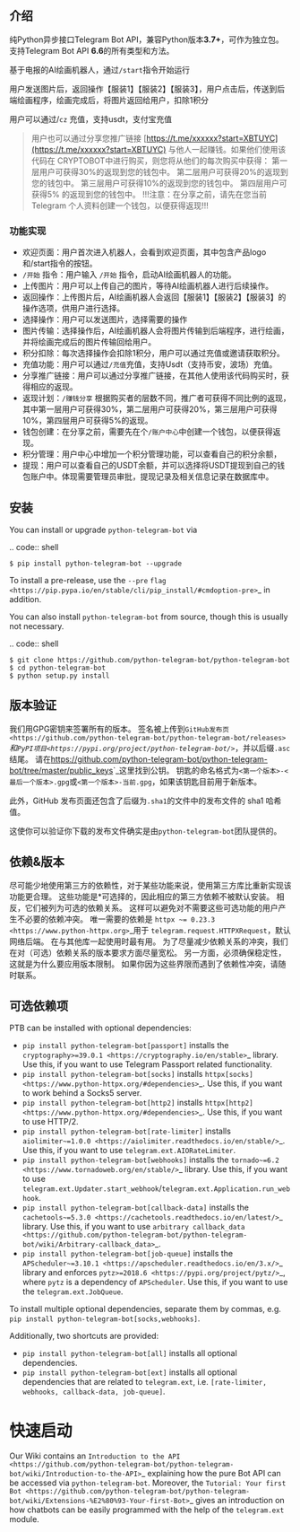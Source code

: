 ## 介绍
纯Python异步接口Telegram Bot API，兼容Python版本**3.7+**，可作为独立包。
支持Telegram Bot API **6.6**的所有类型和方法。

基于电报的AI绘画机器人，通过`/start`指令开始运行

用户发送图片后，返回操作【服装1】【服装2】【服装3】，用户点击后，传送到后端绘画程序，绘画完成后，将图片返回给用户，扣除1积分

用户可以通过/`cz` 充值，支持usdt，支付宝充值

> 用户也可以通过分享您推广链接
> [https://t.me/xxxxxx?start=XBTUYC](https://t.me/xxxxxx?start=XBTUYC)
> 与他人一起赚钱。如果他们使用该代码在 CRYPTOBOT中进行购买，则您将从他们的每次购买中获得： 第一层用户可获得30%的返现到您的钱包中。 第二层用户可获得20%的返现到您的钱包中。 第三层用户可获得10%的返现到您的钱包中。 第四层用户可获得5% 的返现到您的钱包中。
> !!!注意：在分享之前，请先在您当前 Telegram 个人资料创建一个钱包，以便获得返现!!!

### 功能实现

-   欢迎页面：用户首次进入机器人，会看到欢迎页面，其中包含产品logo和/start指令的按钮。
-   `/开始` 指令：用户输入 `/开始` 指令，启动AI绘画机器人的功能。
-   上传图片：用户可以上传自己的图片，等待AI绘画机器人进行后续操作。
-   返回操作：上传图片后，AI绘画机器人会返回【服装1】【服装2】【服装3】的操作选项，供用户进行选择。
-   选择操作：用户可以发送图片，选择需要的操作
-   图片传输：选择操作后，AI绘画机器人会将图片传输到后端程序，进行绘画，并将绘画完成后的图片传输回给用户。
-   积分扣除：每次选择操作会扣除1积分，用户可以通过充值或邀请获取积分。
-   充值功能：用户可以通过`/充值`充值，支持Usdt（支持币安，波场）充值。
-   分享推广链接：用户可以通过分享推广链接，在其他人使用该代码购买时，获得相应的返现。
-   返现计划：`/赚钱分享` 根据购买者的层数不同，推广者可获得不同比例的返现，其中第一层用户可获得30%，第二层用户可获得20%，第三层用户可获得10%，第四层用户可获得5%的返现。
-   钱包创建：在分享之前，需要先在个`/账户中心`中创建一个钱包，以便获得返现。
-   积分管理：用户中心中增加一个积分管理功能，可以查看自己的积分余额，
-   提现：用户可以查看自己的USDT余额，并可以选择将USDT提现到自己的钱包账户中。体现需要管理员审批，提现记录及相关信息记录在数据库中。

## 安装
You can install or upgrade ``python-telegram-bot`` via

.. code:: shell

    $ pip install python-telegram-bot --upgrade

To install a pre-release, use the ``--pre`` `flag <https://pip.pypa.io/en/stable/cli/pip_install/#cmdoption-pre>`_ in addition.

You can also install ``python-telegram-bot`` from source, though this is usually not necessary.

.. code:: shell

    $ git clone https://github.com/python-telegram-bot/python-telegram-bot
    $ cd python-telegram-bot
    $ python setup.py install

## 版本验证
我们用GPG密钥来签署所有的版本。
签名被上传到`GitHub发布页<https://github.com/python-telegram-bot/python-telegram-bot/releases>`_和`PyPI项目<https://pypi.org/project/python-telegram-bot/>`_，并以后缀`.asc`结尾。
请在<https://github.com/python-telegram-bot/python-telegram-bot/tree/master/public_keys>`_这里找到公钥。
钥匙的命名格式为``<第一个版本>-<最后一个版本>.gpg``或``<第一个版本>-当前.gpg``，如果该钥匙目前用于新版本。

此外，GitHub 发布页面还包含了后缀为``.sha1``的文件中的发布文件的 sha1 哈希值。

这使你可以验证你下载的发布文件确实是由``python-telegram-bot``团队提供的。


## 依赖&版本

尽可能少地使用第三方的依赖性，对于某些功能来说，使用第三方库比重新实现该功能更合理。
这些功能是*可选择的，因此相应的第三方依赖不被默认安装。
相反，它们被列为可选的依赖关系。
这样可以避免对不需要这些可选功能的用户产生不必要的依赖冲突。
唯一需要的依赖是 `httpx ~= 0.23.3 <https://www.python-httpx.org>`_用于
``telegram.request.HTTPXRequest``，默认网络后端。
在与其他库一起使用时最有用。
为了尽量减少依赖关系的冲突，我们在对（可选）依赖关系的版本要求方面尽量宽松。
另一方面，必须确保稳定性，这就是为什么要应用版本限制。
如果你因为这些界限而遇到了依赖性冲突，请随时联系。

## 可选依赖项
PTB can be installed with optional dependencies:

* ``pip install python-telegram-bot[passport]`` installs the `cryptography>=39.0.1 <https://cryptography.io/en/stable>`_ library. Use this, if you want to use Telegram Passport related functionality.
* ``pip install python-telegram-bot[socks]`` installs `httpx[socks] <https://www.python-httpx.org/#dependencies>`_. Use this, if you want to work behind a Socks5 server.
* ``pip install python-telegram-bot[http2]`` installs `httpx[http2] <https://www.python-httpx.org/#dependencies>`_. Use this, if you want to use HTTP/2.
* ``pip install python-telegram-bot[rate-limiter]`` installs `aiolimiter~=1.0.0 <https://aiolimiter.readthedocs.io/en/stable/>`_. Use this, if you want to use ``telegram.ext.AIORateLimiter``.
* ``pip install python-telegram-bot[webhooks]`` installs the `tornado~=6.2 <https://www.tornadoweb.org/en/stable/>`_ library. Use this, if you want to use ``telegram.ext.Updater.start_webhook``/``telegram.ext.Application.run_webhook``.
* ``pip install python-telegram-bot[callback-data]`` installs the `cachetools~=5.3.0 <https://cachetools.readthedocs.io/en/latest/>`_ library. Use this, if you want to use `arbitrary callback_data <https://github.com/python-telegram-bot/python-telegram-bot/wiki/Arbitrary-callback_data>`_.
* ``pip install python-telegram-bot[job-queue]`` installs the `APScheduler~=3.10.1 <https://apscheduler.readthedocs.io/en/3.x/>`_ library and enforces `pytz>=2018.6 <https://pypi.org/project/pytz/>`_, where ``pytz`` is a dependency of ``APScheduler``. Use this, if you want to use the ``telegram.ext.JobQueue``.

To install multiple optional dependencies, separate them by commas, e.g. ``pip install python-telegram-bot[socks,webhooks]``.

Additionally, two shortcuts are provided:

* ``pip install python-telegram-bot[all]`` installs all optional dependencies.
* ``pip install python-telegram-bot[ext]`` installs all optional dependencies that are related to ``telegram.ext``, i.e. ``[rate-limiter, webhooks, callback-data, job-queue]``.

快速启动
===========

Our Wiki contains an `Introduction to the API <https://github.com/python-telegram-bot/python-telegram-bot/wiki/Introduction-to-the-API>`_ explaining how the pure Bot API can be accessed via ``python-telegram-bot``.
Moreover, the `Tutorial: Your first Bot <https://github.com/python-telegram-bot/python-telegram-bot/wiki/Extensions-%E2%80%93-Your-first-Bot>`_ gives an introduction on how chatbots can be easily programmed with the help of the ``telegram.ext`` module.
